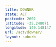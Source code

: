 ```yaml
---
title: DOWNER
state: ACT
postcode: 2602
latitude: -35.248071
longitude: 149.148147
url: /act/downer/
layout: suburb
---
```

